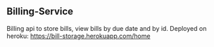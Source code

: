 ## Billing-Service

Billing api to store bills, view bills by due date and by id. Deployed on heroku: https://bill-storage.herokuapp.com/home
